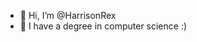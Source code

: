 - 👋 Hi, I’m @HarrisonRex
- 🌱 I have a degree in computer science :)

<!---
HarrisonRex/HarrisonRex is a ✨ special ✨ repository because its `README.md` (this file) appears on your GitHub profile.
You can click the Preview link to take a look at your changes.
--->
